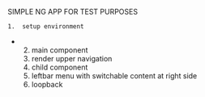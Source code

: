 SIMPLE NG APP FOR TEST PURPOSES

	1.	setup environment
*	2. 	main component
	3.	render upper navigation
	4.	child component
	5.	leftbar menu with switchable content at right side
	6.	loopback